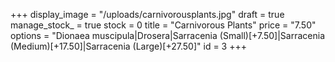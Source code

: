 +++
display_image = "/uploads/carnivorousplants.jpg"
draft = true
manage_stock_ = true
stock = 0
title = "Carnivorous Plants"
price = "7.50"
options = "Dionaea muscipula|Drosera|Sarracenia (Small)[+7.50]|Sarracenia (Medium)[+17.50]|Sarracenia (Large)[+27.50]"
id = 3
+++
